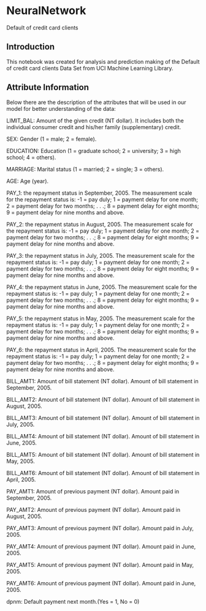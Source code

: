 # NeuralNetwork
 Default of credit card clients

## Introduction

This notebook was created for analysis and prediction making of the Default of credit card clients Data Set from UCI Machine Learning Library.

## Attribute Information

Below there are the description of the attributes that will be used in our model for better understanding of the data:

LIMIT_BAL: Amount of the given credit (NT dollar). It includes both the individual consumer credit and his/her family (supplementary) credit.

SEX: Gender (1 = male; 2 = female).

EDUCATION: Education (1 = graduate school; 2 = university; 3 = high school; 4 = others).

MARRIAGE: Marital status (1 = married; 2 = single; 3 = others).

AGE: Age (year).

PAY_1: the repayment status in September, 2005. The measurement scale for the repayment status is: -1 = pay duly; 1 = payment delay for one month; 2 = payment delay for two months; . . .; 8 = payment delay for eight months; 9 = payment delay for nine months and above.

PAY_2: the repayment status in August, 2005. The measurement scale for the repayment status is: -1 = pay duly; 1 = payment delay for one month; 2 = payment delay for two months; . . .; 8 = payment delay for eight months; 9 = payment delay for nine months and above.

PAY_3: the repayment status in July, 2005. The measurement scale for the repayment status is: -1 = pay duly; 1 = payment delay for one month; 2 = payment delay for two months; . . .; 8 = payment delay for eight months; 9 = payment delay for nine months and above.

PAY_4: the repayment status in June, 2005. The measurement scale for the repayment status is: -1 = pay duly; 1 = payment delay for one month; 2 = payment delay for two months; . . .; 8 = payment delay for eight months; 9 = payment delay for nine months and above.

PAY_5: the repayment status in May, 2005. The measurement scale for the repayment status is: -1 = pay duly; 1 = payment delay for one month; 2 = payment delay for two months; . . .; 8 = payment delay for eight months; 9 = payment delay for nine months and above.

PAY_6: the repayment status in April, 2005. The measurement scale for the repayment status is: -1 = pay duly; 1 = payment delay for one month; 2 = payment delay for two months; . . .; 8 = payment delay for eight months; 9 = payment delay for nine months and above.

BILL_AMT1: Amount of bill statement (NT dollar). Amount of bill statement in September, 2005.

BILL_AMT2: Amount of bill statement (NT dollar). Amount of bill statement in August, 2005.

BILL_AMT3: Amount of bill statement (NT dollar). Amount of bill statement in July, 2005.

BILL_AMT4: Amount of bill statement (NT dollar). Amount of bill statement in June, 2005.

BILL_AMT5: Amount of bill statement (NT dollar). Amount of bill statement in May, 2005.

BILL_AMT6: Amount of bill statement (NT dollar). Amount of bill statement in April, 2005.

PAY_AMT1: Amount of previous payment (NT dollar). Amount paid in September, 2005.

PAY_AMT2: Amount of previous payment (NT dollar). Amount paid in August, 2005.

PAY_AMT3: Amount of previous payment (NT dollar). Amount paid in July, 2005.

PAY_AMT4: Amount of previous payment (NT dollar). Amount paid in June, 2005.

PAY_AMT5: Amount of previous payment (NT dollar). Amount paid in May, 2005.

PAY_AMT6: Amount of previous payment (NT dollar). Amount paid in June, 2005.

dpnm: Default payment next month.(Yes = 1, No = 0)

